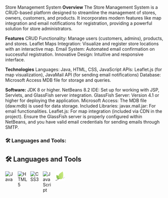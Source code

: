 Store Management System
**Overview**
The Store Management System is a CRUD-based platform designed to streamline the management of stores, owners, customers, and products. 
It incorporates modern features like map integration and email notifications for registration, providing a powerful solution for store administrators.

**Features**
CRUD Functionality: Manage users (customers, admins), products, and stores.
Leaflet Maps Integration: Visualize and register store locations with an interactive map.
Email System: Automated email confirmation on successful registration.
Innovative Design: Intuitive and responsive interface.

**Technologies**
Languages: Java, HTML, CSS, JavaScript
APIs: Leaflet.js (for map visualization), JavaMail API (for sending email notifications)
Database: Microsoft Access MDB file for storage and queries.


**Software:**
JDK 8 or higher.
NetBeans 8.2 IDE: Set up for working with JSP, Servlets, and GlassFish server integration.
GlassFish Server: Version 4.1 or higher for deploying the application.
Microsoft Access: The MDB file (daw.mdb) is used for data storage.
Included Libraries:
javax.mail.jar: For email functionalities.
Leaflet.js: For map integration (included via CDN in the project).
Ensure the GlassFish server is properly configured within NetBeans, and you have valid email credentials for sending emails through SMTP.

### 🛠️ Languages and Tools:

## 🛠️ Languages and Tools

<img align="left" alt="Java" width="30px" style="padding-right:10px;" src="https://cdn.jsdelivr.net/gh/devicons/devicon/icons/java/java-original.svg" />
<img align="left" alt="HTML5" width="30px" style="padding-right:10px;" src="https://cdn.jsdelivr.net/gh/devicons/devicon/icons/html5/html5-plain.svg" />
<img align="left" alt="CSS3" width="30px" style="padding-right:10px;" src="https://cdn.jsdelivr.net/gh/devicons/devicon/icons/css3/css3-plain.svg" />
<img align="left" alt="JavaScript" width="30px" style="padding-right:10px;" src="https://cdn.jsdelivr.net/gh/devicons/devicon/icons/javascript/javascript-plain.svg" />

<img align="left" alt="Leaflet" width="30px" style="padding-right:10px;" src="https://raw.githubusercontent.com/Crushok/Store-Management-System/refs/heads/master/nbproject/pngegg.png" />
<br />


